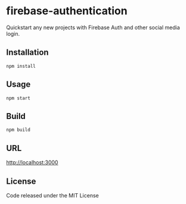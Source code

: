 # firebase-authentication

Quickstart any new projects with Firebase Auth and other social media login.

## Installation

`npm install`

## Usage

`npm start`

## Build

`npm build`

## URL

<a href="http://localhost:3000" target="_blank">http://localhost:3000</a>

## License

Code released under the MIT License
